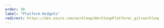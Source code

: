 ```yaml
---
order: 30
label: "Platform Widgets"
redirect: https://dev.azure.com/workleap/WorkleapPlatform/_git/workleap-platform-widgets?path=/README.md&_a=preview
---
```

